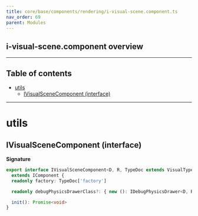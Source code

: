 ```yaml
---
title: core/base/components/rendering/i-visual-scene.component.ts
nav_order: 69
parent: Modules
---
```


## i-visual-scene.component overview

---

<h2 class="text-delta">Table of contents</h2>

- [utils](#utils)
  - [IVisualSceneComponent (interface)](#ivisualscenecomponent-interface)

---

# utils

## IVisualSceneComponent (interface)

**Signature**

```ts
export interface IVisualSceneComponent<D, R, TypeDoc extends VisualTypeDocRepo<D, R> = VisualTypeDocRepo<D, R>>
  extends IComponent {
  readonly factory: TypeDoc['factory']

  readonly debugPhysicsDrawerClass?: { new (): IDebugPhysicsDrawer<D, R, TypeDoc> }

  init(): Promise<void>
}
```
